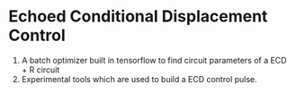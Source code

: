 # Echoed Conditional Displacement Control 

1. A batch optimizer built in tensorflow to find circuit parameters of a ECD + R circuit
2. Experimental tools which are used to build a ECD control pulse.
